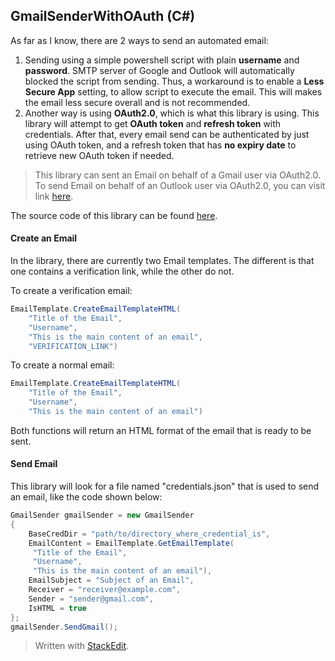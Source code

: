 ## GmailSenderWithOAuth (C#)
As far as I know, there are 2 ways to send an automated email:

 1. Sending using a simple powershell script with plain **username** and **password**. SMTP server of Google and Outlook will automatically blocked the script from sending. Thus, a workaround is to enable a **Less Secure App** setting, to allow script to execute the email. This will makes the email less secure overall and is not recommended.
 2. Another way is using **OAuth2.0**, which is what this library is using. This library will attempt to get **OAuth token** and **refresh token** with credentials. After that, every email send can be authenticated by just using OAuth token, and a refresh token that has **no expiry date** to retrieve new OAuth token if needed.

> This library can sent an Email on behalf of a Gmail user via OAuth2.0. To send Email on behalf of an Outlook user via OAuth2.0, you can visit link [here](https://docs.microsoft.com/en-us/outlook/rest/get-started#use-oauth2-to-authenticate).

The source code of this library can be found [here](./GmailSenderWithOAuth).

#### Create an Email
In the library, there are currently two Email templates. The different is that one contains a verification link, while the other do not.

To create a verification email:
```csharp
EmailTemplate.CreateEmailTemplateHTML(
	"Title of the Email",
	"Username",
	"This is the main content of an email",
	"VERIFICATION_LINK")
```

To create a normal email:
```csharp
EmailTemplate.CreateEmailTemplateHTML(
	"Title of the Email",
	"Username",
	"This is the main content of an email")
```

Both functions will return an HTML format of the email that is ready to be sent.

#### Send Email
This library will look for a file named "credentials.json" that is used to send an email, like the code shown below:
```csharp
GmailSender gmailSender = new GmailSender
{
    BaseCredDir = "path/to/directory_where_credential_is",
    EmailContent = EmailTemplate.GetEmailTemplate(
     "Title of the Email",
     "Username",
     "This is the main content of an email"),
    EmailSubject = "Subject of an Email",
    Receiver = "receiver@example.com",
    Sender = "sender@gmail.com",
    IsHTML = true
};
gmailSender.SendGmail();
```

> Written with [StackEdit](https://stackedit.io/).
<!--stackedit_data:
eyJoaXN0b3J5IjpbNTI4MjY0MjMzLC0yNDM4MjgwODhdfQ==
-->